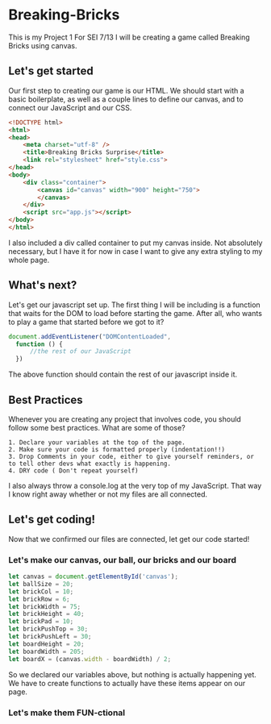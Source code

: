
# Breaking-Bricks
This is my Project 1 For SEI 7/13
I will be creating a game called Breaking Bricks using canvas.


## Let's get started

Our first step to creating our game is our HTML. We should start with a basic boilerplate, as well as a couple lines to define our canvas, and to connect our JavaScript and our CSS.

```html
<!DOCTYPE html>
<html>
<head>
    <meta charset="utf-8" />
    <title>Breaking Bricks Surprise</title>
    <link rel="stylesheet" href="style.css">
</head>
<body>
    <div class="container">
        <canvas id="canvas" width="900" height="750">
        </canvas>  
    </div>
    <script src="app.js"></script>
</body>
</html>

```

I also included a div called container to put my canvas inside. Not absolutely necessary, but I have it for now in case I want to give any extra styling to my whole page.



## What's next?

Let's get our javascript set up. The first thing I will be including is a function that waits for the DOM to load before starting the game. After all, who wants to play a game that started before we got to it?

```javascript
document.addEventListener("DOMContentLoaded",
  function () {
      //the rest of our JavaScript
  })

```

The above function should contain the rest of our javascript inside it.

## Best Practices

Whenever you are creating any project that involves code, you should follow some best practices. What are some of those?
    
    1. Declare your variables at the top of the page.
    2. Make sure your code is formatted properly (indentation!!)
    3. Drop Comments in your code, either to give yourself reminders, or to tell other devs what exactly is happening.
    4. DRY code ( Don't repeat yourself)

I also always throw a console.log at the very top of my JavaScript. That way I know right away whether or not my files are all connected.


## Let's get coding!

Now that we confirmed our files are connected, let get our code started!

### Let's make our canvas, our ball, our bricks and our board
```javascript
let canvas = document.getElementById('canvas');
let ballSize = 20;
let brickCol = 10;
let brickRow = 6;
let brickWidth = 75;
let brickHeight = 40;
let brickPad = 10;
let brickPushTop = 30;
let brickPushLeft = 30;
let boardHeight = 20;
let boardWidth = 205;
let boardX = (canvas.width - boardWidth) / 2;
```
So we declared our variables above, but nothing is actually happening yet. We have to create functions to actually have these items appear on our page.

### Let's make them FUN-ctional

```javascript

```

